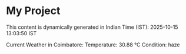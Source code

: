 # My Project

This content is dynamically generated in Indian Time (IST): 2025-10-15 13:03:50 IST


Current Weather in Coimbatore:
Temperature: 30.88 °C
Condition: haze
